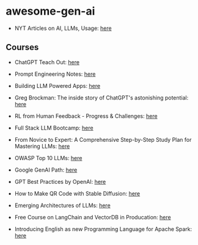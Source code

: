 # awesome-gen-ai

- NYT Articles on AI, LLMs, Usage: [here](https://drive.google.com/drive/folders/1qoazVoPBEr3g65AE0Yx_XG_AsRY2kh5b)

## Courses
- ChatGPT Teach Out: [here](https://coursera.org/learn/chatgpt-teach-out)

- Prompt Engineering Notes: [here](https://vinija.ai/toolkit/prompt-engineering/)
- Building LLM Powered Apps: [here](https://gradientflow.substack.com/p/building-llm-powered-apps-what-you?utm_medium=email)
- Greg Brockman: The inside story of ChatGPT's astonishing potential: [here](https://www.ted.com/talks/greg_brockman_the_inside_story_of_chatgpt_s_astonishing_potential)
- RL from Human Feedback - Progress & Challenges: [here](https://www.youtube.com/watch?v=hhiLw5Q_UFg)
- Full Stack LLM Bootcamp: [here](https://fullstackdeeplearning.com/llm-bootcamp/spring-2023/)
- From Novice to Expert: A Comprehensive Step-by-Step Study Plan for Mastering LLMs: [here](https://pub.towardsai.net/from-novice-to-expert-a-comprehensive-step-by-step-study-plan-for-mastering-llms-dc9feb60ecc4)
- OWASP Top 10 LLMs: [here](https://owasp.org/www-project-top-10-for-large-language-model-applications/descriptions/)
- Google GenAI Path: [here](https://www.cloudskillsboost.google/paths/118)
- GPT Best Practices by OpenAI: [here](https://platform.openai.com/docs/guides/gpt-best-practices/strategy-test-changes-systematically)
- How to Make QR Code with Stable Diffusion: [here](https://stable-diffusion-art.com/qr-code/)
- Emerging Architectures of LLMs: [here](https://a16z.com/2023/06/20/emerging-architectures-for-llm-applications/)
- Free Course on LangChain and VectorDB in Producation: [here](http://learn.activeloop.ai/courses/langchain?ref=bd932c)
- Introducing English as new Programming Language for Apache Spark: [here](https://www.databricks.com/blog/introducing-english-new-programming-language-apache-spark?fbclid=IwAR0ggS0tRVh5U3UJg8J_zhiQtqWC-PoC0y-miyHWnycMa2TTC94ZlXi1-SA_aem_AR-D7lMFJaxZegM6MJIjpmALkT1dw98J4uP_CfzYQtGDGa4UNH-AXbqL8fMRUYiLNEY)
